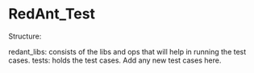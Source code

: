 # RedAnt_Test

Structure:

redant_libs: consists of the libs and ops that will help in running the test cases.
tests: holds the test cases. Add any new test cases here.
